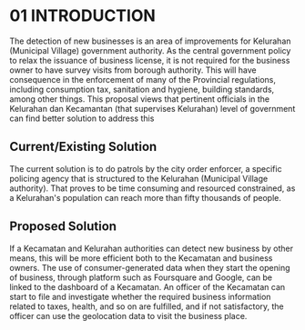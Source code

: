 # 01 INTRODUCTION
The detection of new businesses is an area of improvements for Kelurahan (Municipal Village) government authority.
As the central government policy to relax the issuance of business license, it is not required for the business owner to have survey visits from borough authority. This will have consequence in the enforcement of many of the Provincial regulations, including consumption tax, sanitation and hygiene, building standards, among other things.
This proposal views that pertinent officials in the Kelurahan dan Kecamantan (that supervises Kelurahan) level of government can find better solution to address this
## Current/Existing Solution
The current solution is to do patrols by the city order enforcer, a specific policing agency that is structured to the Kelurahan (Municipal Village authority). That proves to be time consuming and resourced constrained, as a Kelurahan's population can reach more than fifty thousands of people.
## Proposed Solution
If a Kecamatan  and Kelurahan authorities can detect new business by other means, this will be more efficient both to the Kecamatan and business owners. The use of consumer-generated data when they start the opening of business, through platform such as Foursquare and Google, can be linked to the dashboard of a Kecamatan. An officer of the Kecamatan can start to file and investigate whether the required business information related to taxes, health, and so on are fulfilled, and if not satisfactory, the officer can use the geolocation data to visit the business place.